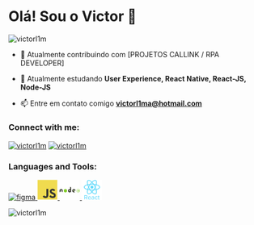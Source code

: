 <h1 align="left">Olá! Sou o Victor 👋</h1>

<p align="left"> <img src="https://komarev.com/ghpvc/?username=victorl1m&label=Profile%20views&color=0e75b6&style=flat" alt="victorl1m" /> </p>

- 🔭 Atualmente contribuindo com [PROJETOS CALLINK / RPA DEVELOPER]

- 🌱 Atualmente estudando **User Experience, React Native, React-JS, Node-JS**

- 📫 Entre em contato comigo **victorl1ma@hotmail.com**

<h3 align="left">Connect with me:</h3>
<p align="left">
<a href="https://twitter.com/trackedby1" target="blank"><img align="center" src="https://raw.githubusercontent.com/rahuldkjain/github-profile-readme-generator/master/src/images/icons/Social/twitter.svg" alt="victorl1m" height="30" width="40" /></a>
<a href="https://linkedin.com/in/victorl1m" target="blank"><img align="center" src="https://raw.githubusercontent.com/rahuldkjain/github-profile-readme-generator/master/src/images/icons/Social/linked-in-alt.svg" alt="victorl1m" height="30" width="40" /></a>
</p>

<h3 align="left">Languages and Tools:</h3>
<p align="left"> <a href="https://www.figma.com/" target="_blank" rel="noreferrer"> <img src="https://www.vectorlogo.zone/logos/figma/figma-icon.svg" alt="figma" width="40" height="40"/> </a> <a href="https://developer.mozilla.org/en-US/docs/Web/JavaScript" target="_blank" rel="noreferrer"> <img src="https://raw.githubusercontent.com/devicons/devicon/master/icons/javascript/javascript-original.svg" alt="javascript" width="40" height="40"/> </a> <a href="https://nodejs.org" target="_blank" rel="noreferrer"> <img src="https://raw.githubusercontent.com/devicons/devicon/master/icons/nodejs/nodejs-original-wordmark.svg" alt="nodejs" width="40" height="40"/> </a> <a href="https://reactjs.org/" target="_blank" rel="noreferrer"> <img src="https://raw.githubusercontent.com/devicons/devicon/master/icons/react/react-original-wordmark.svg" alt="react" width="40" height="40"/> </a> </p>


<p align="left"><img src="https://github-readme-streak-stats.herokuapp.com/?user=victorl1m&theme=github-dark&hide_border=true" alt="victorl1m" /></p>
